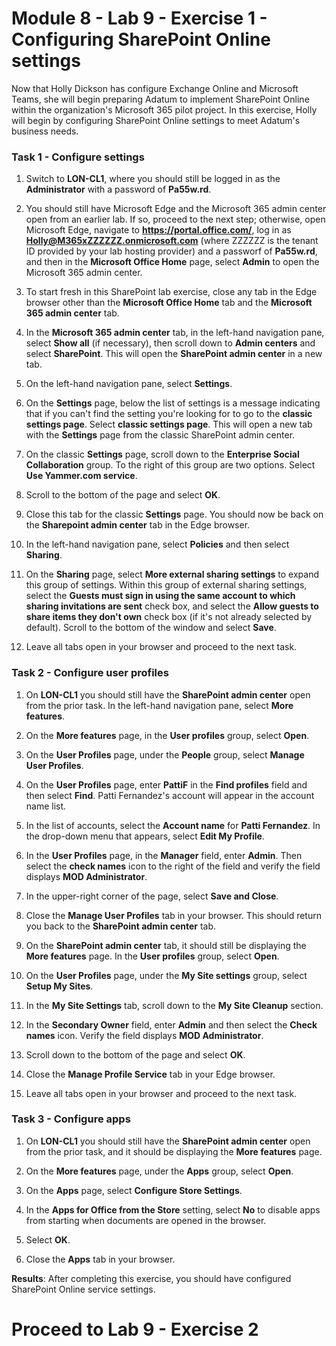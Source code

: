 # Module 8 - Lab 9 - Exercise 1 - Configuring SharePoint Online settings

Now that Holly Dickson has configure Exchange Online and Microsoft Teams, she will begin preparing Adatum to implement SharePoint Online within the organization's Microsoft 365 pilot project. In this exercise, Holly will begin by configuring SharePoint Online settings to meet Adatum's business needs.

### Task 1 - Configure settings

1. Switch to **LON-CL1**, where you should still be logged in as the **Administrator** with a password of **Pa55w.rd**.

2. You should still have Microsoft Edge and the Microsoft 365 admin center open from an earlier lab. If so, proceed to the next step; otherwise, open Microsoft Edge, navigate to **https://portal.office.com/**, log in as **Holly@M365xZZZZZZ.onmicrosoft.com** (where ZZZZZZ is the tenant ID provided by your lab hosting provider) and a passworf of **Pa55w.rd**, and then in the **Microsoft Office Home** page, select **Admin** to open the Microsoft 365 admin center.

3. To start fresh in this SharePoint lab exercise, close any tab in the Edge browser other than the **Microsoft Office Home** tab and the **Microsoft 365 admin center** tab. 

4. In the **Microsoft 365 admin center** tab, in the left-hand navigation pane, select **Show all** (if necessary), then scroll down to **Admin centers** and select **SharePoint**. This will open the **SharePoint admin center** in a new tab.

5. On the left-hand navigation pane, select **Settings**.

6. On the **Settings** page, below the list of settings is a message indicating that if you can't find the setting you're looking for to go to the **classic settings page**. Select **classic settings page**. This will open a new tab with the **Settings** page from the classic SharePoint admin center. 

7. On the classic **Settings** page, scroll down to the **Enterprise Social Collaboration** group. To the right of this group are two options. Select **Use Yammer.com service**.

8. Scroll to the bottom of the page and select **OK**. 

9. Close this tab for the classic **Settings** page. You should now be back on the **Sharepoint admin center** tab in the Edge browser.

10. In the left-hand navigation pane, select **Policies** and then select **Sharing**.

11. On the **Sharing** page, select **More external sharing settings** to expand this group of settings. Within this group of external sharing settings, select the **Guests must sign in using the same account to which sharing invitations are sent** check box, and select the **Allow guests to share items they don't own** check box (if it's not already selected by default). Scroll to the bottom of the window and select **Save**.

12. Leave all tabs open in your browser and proceed to the next task. 


### Task 2 - Configure user profiles

1. On **LON-CL1** you should still have the **SharePoint admin center** open from the prior task. In the left-hand navigation pane, select **More features**.

2. On the **More features** page, in the **User profiles** group, select **Open**.

3. On the **User Profiles** page, under the **People** group, select **Manage User Profiles**. 

4. On the **User Profiles** page, enter **PattiF** in the **Find profiles** field and then select **Find**. Patti Fernandez's account will appear in the account name list. 

5. In the list of accounts, select the **Account name** for **Patti Fernandez**. In the drop-down menu that appears, select **Edit My Profile**.

6. In the **User Profiles** page, in the **Manager** field, enter **Admin**. Then select the **check names** icon to the right of the field and verify the field displays **MOD Administrator**.

7. In the upper-right corner of the page, select **Save and Close**.

8. Close the **Manage User Profiles** tab in your browser. This should return you back to the **SharePoint admin center** tab.

9. On the **SharePoint admin center** tab, it should still be displaying the **More features** page. In the **User profiles** group, select **Open**.

10. On the **User Profiles** page, under the **My Site settings** group, select **Setup My Sites**.

11. In the **My Site Settings** tab, scroll down to the **My Site Cleanup** section.

12. In the **Secondary Owner** field, enter **Admin** and then select the **Check names** icon. Verify the field displays **MOD Administrator**.

13. Scroll down to the bottom of the page and select **OK**.

14. Close the **Manage Profile Service** tab in your Edge browser.

15. Leave all tabs open in your browser and proceed to the next task. 

### Task 3 - Configure apps

1. On **LON-CL1** you should still have the **SharePoint admin center** open from the prior task, and it should be displaying the **More features** page.
 
2. On the **More features** page, under the **Apps** group, select **Open**.

3. On the **Apps** page, select **Configure Store Settings**.

4. In the **Apps for Office from the Store** setting, select **No** to disable apps from starting when documents are opened in the browser.

5. Select **OK**.

6. Close the **Apps** tab in your browser. 


**Results**: After completing this exercise, you should have configured SharePoint Online service settings.

# Proceed to Lab 9 - Exercise 2